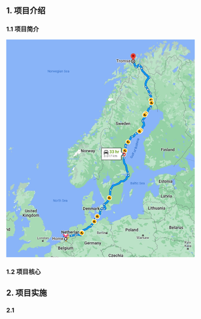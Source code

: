 ## 1. 项目介绍

### 1.1 项目简介

![simulation](Figures/simulation.jpg)

### 1.2 项目核心



## 2. 项目实施

### 2.1 

